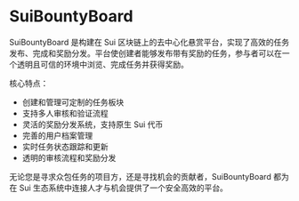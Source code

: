 # SuiBountyBoard
SuiBountyBoard 是构建在 Sui 区块链上的去中心化悬赏平台，实现了高效的任务发布、完成和奖励分发。平台使创建者能够发布带有奖励的任务，参与者可以在一个透明且可信的环境中浏览、完成任务并获得奖励。

核心特点：
- 创建和管理可定制的任务板块
- 支持多人审核和验证流程
- 灵活的奖励分发系统，支持原生 Sui 代币
- 完善的用户档案管理
- 实时任务状态跟踪和更新
- 透明的审核流程和奖励分发

无论您是寻求众包任务的项目方，还是寻找机会的贡献者，SuiBountyBoard 都为在 Sui 生态系统中连接人才与机会提供了一个安全高效的平台。
